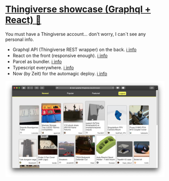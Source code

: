 # [Thingiverse  showcase (Graphql + React) 🚀](https://react-graphql-thingiverse.now.sh)

You must have a Thingiverse account... don't worry, I can`t see any personal info.

- Graphql API (Thingiverse REST wrapper) on the back. [ℹ️ info](https://graphql.org/)
- React on the front (responsive enough). [ℹ️ info](https://reactjs.org/)
- Parcel as bundler. [ℹ️ info](http://parceljs.org)
- Typescript everywhere. [ℹ️ info](https://www.typescriptlang.org/)
- Now (by Zeit) for the automagic deploy. [ℹ️ info](https://zeit.co/now)

![](screen.png)
